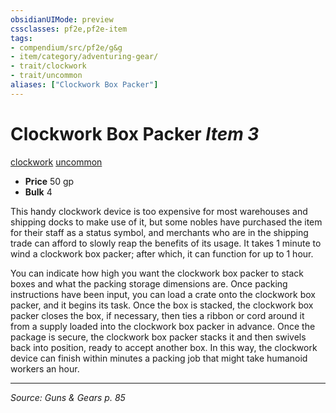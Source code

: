```yaml
---
obsidianUIMode: preview
cssclasses: pf2e,pf2e-item
tags:
- compendium/src/pf2e/g&g
- item/category/adventuring-gear/
- trait/clockwork
- trait/uncommon
aliases: ["Clockwork Box Packer"]
---
```

# Clockwork Box Packer *Item 3*  
[clockwork](rules/traits/clockwork-g-g.md "Clockwork  Trait")  [uncommon](rules/traits/uncommon.md "Uncommon Rarity Trait")  

- **Price** 50 gp
- **Bulk** 4

This handy clockwork device is too expensive for most warehouses and shipping docks to make use of it, but some nobles have purchased the item for their staff as a status symbol, and merchants who are in the shipping trade can afford to slowly reap the benefits of its usage. It takes 1 minute to wind a clockwork box packer; after which, it can function for up to 1 hour.

You can indicate how high you want the clockwork box packer to stack boxes and what the packing storage dimensions are. Once packing instructions have been input, you can load a crate onto the clockwork box packer, and it begins its task. Once the box is stacked, the clockwork box packer closes the box, if necessary, then ties a ribbon or cord around it from a supply loaded into the clockwork box packer in advance. Once the package is secure, the clockwork box packer stacks it and then swivels back into position, ready to accept another box. In this way, the clockwork device can finish within minutes a packing job that might take humanoid workers an hour.


---
*Source: Guns & Gears p. 85*